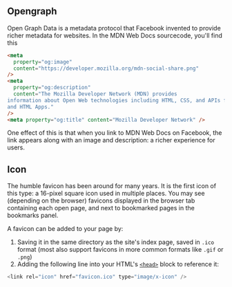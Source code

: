 ## Opengraph

Open Graph Data is a metadata protocol that Facebook invented to provide richer metadata for websites. In the MDN Web Docs sourcecode, you'll find this

```html
<meta
  property="og:image"
  content="https://developer.mozilla.org/mdn-social-share.png"
/>
<meta
  property="og:description"
  content="The Mozilla Developer Network (MDN) provides
information about Open Web technologies including HTML, CSS, and APIs for both websites
and HTML Apps."
/>
<meta property="og:title" content="Mozilla Developer Network" />
```

One effect of this is that when you link to MDN Web Docs on Facebook, the link appears along with an image and description: a richer experience for users.

## Icon

The humble favicon has been around for many years. It is the first icon of this type: a 16-pixel square icon used in multiple places. You may see (depending on the browser) favicons displayed in the browser tab containing each open page, and next to bookmarked pages in the bookmarks panel.

A favicon can be added to your page by:

1.  Saving it in the same directory as the site's index page, saved in `.ico` format (most also support favicons in more common formats like `.gif` or `.png`)
2.  Adding the following line into your HTML's [`<head>`](https://developer.mozilla.org/en-US/docs/Web/HTML/Element/head) block to reference it:

```js
<link rel="icon" href="favicon.ico" type="image/x-icon" />
```
